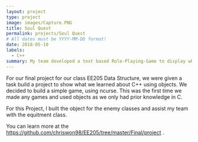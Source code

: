 ```yaml
---
layout: project
type: project
image: images/Capture.PNG
title: Soul Quest
permalink: projects/Soul Quest
# All dates must be YYYY-MM-DD format!
date: 2018-05-10
labels:
  - C++
summary: My team developed a text based Role-Playing-Game to display what we learned about objects in C++.
---
```



For our final project for our class EE205 Data Structure, we were given a task build a project to show what we learned about C++ using objects.  We decided to build a simple game, using ncurse. This was the first time we made any games and used objects as we only had prior knowledge in C.

For this Project, I built the object for the enemy classes and assist my team with the equitment class.


You can learn more at the https://github.com/chriswon98/EE205/tree/master/Final/project .



